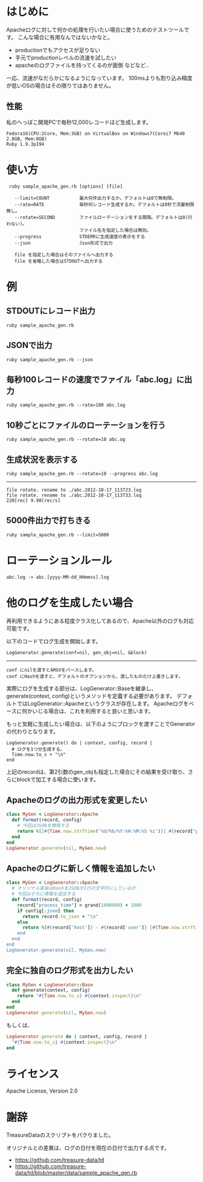 # はじめに

Apacheログに対して何かの処理を行いたい場合に使うためのテストツールです。
こんな場合に有用なんではないかなと。

* productionでもアクセスが足りない
* 手元でproductionレベルの流速を試したい
* apacheのログファイルを持ってくるのが面倒
などなど..


一応、流速がなだらかになるようになっています。
100msよりも割り込み精度が低いOSの場合はその限りではありません。

## 性能
私のへっぽこ開発PCで毎秒12,000レコードほど生成します。

    Fedora16(CPU:2Core, Mem:3GB) on VirtualBox on Windows7(Corei7 M640 2.8GB, Mem:8GB)
	Ruby 1.9.3p194

# 使い方

```
 ruby sample_apache_gen.rb [options] [file]

   --limit=COUNT           最大何件出力するか。デフォルトは0で無制限。
   --rate=RATE             毎秒何レコード生成するか。デフォルトは0秒で流量制限無し。
   --rotate=SECOND         ファイルローテーションをする間隔。デフォルトは0(行わない)。
                           ファイル名を指定した場合は無効。
   --progress              STDERRに生成速度の表示をする
   --json                  Json形式で出力

   file を指定した場合はそのファイルへ出力する
   file を省略した場合はSTDOUTへ出力する
```

# 例

## STDOUTにレコード出力
    ruby sample_apache_gen.rb

## JSONで出力
    ruby sample_apache_gen.rb --json

## 毎秒100レコードの速度でファイル「abc.log」に出力
    ruby sample_apache_gen.rb --rate=100 abc.log

## 10秒ごとにファイルのローテーションを行う
    ruby sample_apache_gen.rb --rotate=10 abc.og

## 生成状況を表示する
    ruby sample_apache_gen.rb --rotate=10 --progress abc.log
----
    file rotate. rename to ./abc.2012-10-17_113723.log
    file rotate. rename to ./abc.2012-10-17_113733.log
    220[rec] 9.90[rec/s]

## 5000件出力で打ちきる
    ruby sample_apache_gen.rb --limit=5000

# ローテーションルール
    abc.log -> abc.[yyyy-MM-dd_HHmmss].log


# 他のログを生成したい場合
再利用できるようにある程度クラス化してあるので、Apache以外のログも対応可能です。

以下のコードでログ生成を開始します。

    LogGenerator.generate(conf=nil, gen_obj=nil, &block)
----
    conf にnilを渡すとARGVをパースします。
    conf にHashを渡すと、デフォルトのオプションから、渡したものだけ上書きします。

実際にログを生成する部分は、LogGenerator::Baseを継承し、generate(context, config)というメソッドを定義する必要があります。
デフォルトではLogGenerator::Apacheというクラスが存在します。
Apacheログをベースに何かいじる場合は、これを利用すると良いと思います。

もっと気軽に生成したい場合は、以下のようにブロックを渡すことでGeneratorの代わりとなります。

    LogGenerator.generate() do | context, config, record |
	  # ログを1つ分生成する。
	  Time.now.to_s + "\n"
	end

上記のrecordは、第2引数のgen_objも指定した場合にその結果を受け取り、さらにblockで加工する場合に使います。

## Apacheのログの出力形式を変更したい

```ruby
class MyGen < LogGenerator::Apache
  def format(record, config)
    # 今回はJSONを無視する
    return %[[#{Time.now.strftime('%d/%b/%Y:%H:%M:%S %z')}] #{record["path"]}\n]
  end 
end
LogGenerator.generate(nil, MyGen.new)
```

## Apacheのログに新しく情報を追加したい
```ruby
class MyGen < LogGenerator::Apache
  # オリジナル実装はhashをJSONか1行の文字列にしているが
  # 今回はそれに情報を追加する
  def format(record, config)
    record["process_time"] = grand(1000000) + 1000
    if config[:json] then
      return record.to_json + "\n"
    else
      return %[#{record['host']} - #{record['user']} [#{Time.now.strftime('%d/%b/%Y:%H:%M:%S %z')}] "#{record['method']} #{record['path']} HTTP/1.1" #{record['code
    end
  end
end
LogGenerator.generate(nil, MyGen.new)
```

## 完全に独自のログ形式を出力したい

```ruby
class MyGen < LogGenerator::Base
  def generate(context, config)
    return "#{Time.now.to_s} #{context.inspect}\n"
  end
end
LogGenerator.generate(nil, MyGen.new)
```

もしくは、

```ruby
LogGenerator.generate do | context, config, record |
  "#{Time.now.to_s} #{context.inspect}\n"
end
```



# ライセンス
Apache License, Version 2.0

# 謝辞

TreasureDataのスクリプトをパクりました。

オリジナルとの差異は、ログの日付を現在の日付で出力する点です。

* https://github.com/treasure-data/td
* https://github.com/treasure-data/td/blob/master/data/sample_apache_gen.rb



